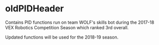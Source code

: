 # oldPIDHeader
Contains PID functions run on team WOLF's skills bot during the 2017-18 VEX Robotics Competition Season which ranked 3rd overall.

Updated functions will be used for the 2018-19 season. 
